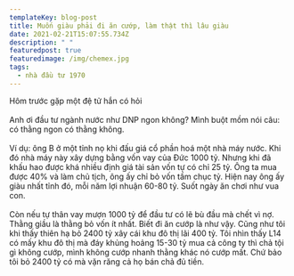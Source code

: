 ```yaml
---
templateKey: blog-post
title: Muốn giàu phải đi ăn cướp, làm thật thì lâu giàu
date: 2021-02-21T15:07:55.734Z
description: " "
featuredpost: true
featuredimage: /img/chemex.jpg
tags:
  - nhà đầu tư 1970
---
```

Hôm trước gặp một đệ tử hắn có hỏi\
\
Anh ơi đầu tư ngành nước như DNP ngon không? Mình buột mồm nói câu: có thằng ngon có thằng không.\
\
Ví dụ: ông B ở một tỉnh nọ khi đấu giá cổ phần hoá một nhà máy nước. Khi đó nhà máy này xây dựng bằng vốn vay của Đức 1000 tỷ. Nhưng khi đã khấu hao được khá nhiều định giá tài sản vốn tự có chỉ 25 tỷ. Ông ta mua được 40% và làm chủ tịch, ông ấy chỉ bỏ vốn tầm chục tỷ. Hiện nay ông ấy giàu nhất tỉnh đó, mỗi năm lợi nhuận 60-80 tỷ. Suốt ngày ăn chơi như vua con.\
\
Còn nếu tự thân vay mượn 1000 tỷ để đầu tư có lẽ bù đầu mà chết vì nợ. Thằng giầu là thằng bỏ vốn ít nhất. Biết đi ăn cướp là như vậy. Cũng như tôi khi thấy thiên hạ bỏ 2400 tỷ xây cái khu đô thị lãi 400 tỷ. Tôi nhìn thấy L14 có mấy khu đô thị mà đáy khủng hoảng 15-30 tỷ mua cả công ty thì chả tội gì không cướp, mình không cướp nhanh thằng khác nó cướp mất. Chứ bảo tôi bỏ 2400 tỷ có mà vặn răng cả họ bán chả đủ tiền.